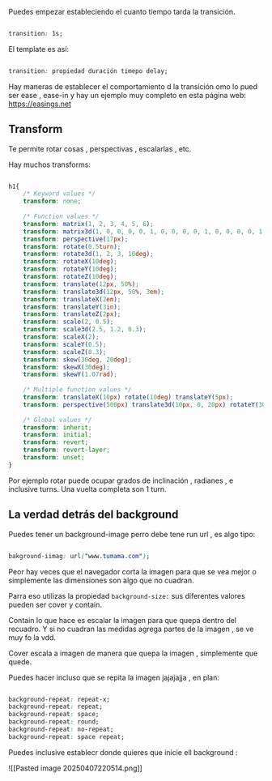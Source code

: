 
Puedes empezar estableciendo el cuanto tiempo tarda la transición.

```CSS

transition: 1s;

```

El template es así:

```CSS

transition: propiedad duración timepo delay;

```

Hay maneras de establecer el comportamiento d la transición omo lo pued ser ease , ease-in y hay un ejemplo muy completo en esta página web: https://easings.net


## Transform

Te permite rotar cosas , perspectivas , escalarlas , etc.

Hay muchos transforms:

```CSS

h1{
	/* Keyword values */
	transform: none;
	
	/* Function values */
	transform: matrix(1, 2, 3, 4, 5, 6);
	transform: matrix3d(1, 0, 0, 0, 0, 1, 0, 0, 0, 0, 1, 0, 0, 0, 0, 1);
	transform: perspective(17px);
	transform: rotate(0.5turn);
	transform: rotate3d(1, 2, 3, 10deg);
	transform: rotateX(10deg);
	transform: rotateY(10deg);
	transform: rotateZ(10deg);
	transform: translate(12px, 50%);
	transform: translate3d(12px, 50%, 3em);
	transform: translateX(2em);
	transform: translateY(3in);
	transform: translateZ(2px);
	transform: scale(2, 0.5);
	transform: scale3d(2.5, 1.2, 0.3);
	transform: scaleX(2);
	transform: scaleY(0.5);
	transform: scaleZ(0.3);
	transform: skew(30deg, 20deg);
	transform: skewX(30deg);
	transform: skewY(1.07rad);
	
	/* Multiple function values */
	transform: translateX(10px) rotate(10deg) translateY(5px);
	transform: perspective(500px) translate3d(10px, 0, 20px) rotateY(30deg);
	
	/* Global values */
	transform: inherit;
	transform: initial;
	transform: revert;
	transform: revert-layer;
	transform: unset;
}

```


Por ejemplo rotar puede ocupar grados de inclinación , radianes , e inclusive turns. Una vuelta completa son 1 turn.




## La verdad detrás del background


Puedes tener un background-image perro debe tene run url , es algo tipo:

```CSS

bakground-iimag: url("www.tumama.com");

```

Peor hay veces que el navegador corta la imagen para que se vea mejor o simplemente las dimensiones son algo que no cuadran.

Parra eso utilizas la propiedad `background-size:` sus diferentes valores pueden ser cover y contain.

Contain lo que hace es escalar la imagen para que quepa dentro del recuadro. Y si no cuadran las medidas agrega partes de la imagen , se ve muy fo la vdd.

Cover escala a imagen de manera que quepa la imagen , simplemente que quede.

Puedes hacer incluso que se repita la imagen jajajajja , en plan: 

```CSS

background-repeat: repeat-x;
background-repeat: repeat;
background-repeat: space;
background-repeat: round;
background-repeat: no-repeat;
background-repeat: space repeat;

```

Puedes inclusive establecr donde quieres que inicie ell background :

![[Pasted image 20250407220514.png]]

